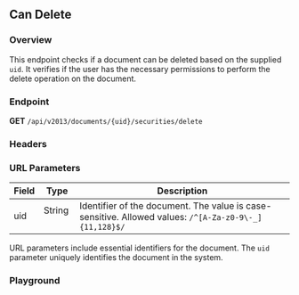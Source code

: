 ## Can Delete

### Overview

This endpoint checks if a document can be deleted based on the supplied `uid`. It verifies if the user has the necessary permissions to perform the delete operation on the document.

### Endpoint

**GET** `/api/v2013/documents/{uid}/securities/delete`

### Headers

<!--@include: ../../common/authorization-header.md-->

### URL Parameters

| Field | Type   | Description                                                                                   |
| ----- | ------ | --------------------------------------------------------------------------------------------- |
| uid &nbsp;&nbsp;   | String &nbsp; | Identifier of the document. The value is case-sensitive. Allowed values: `/^[A-Za-z0-9\-_]{11,128}$/` |

URL parameters include essential identifiers for the document. The `uid` parameter uniquely identifies the document in the system.

### Playground

<SwaggerUI :swaggerSpecs="swaggerDeleteSpecs" />